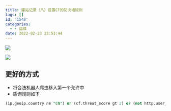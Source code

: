 ```yaml
---
title: 建站记录（八）设置CF的防火墙规则
tags: []
id: '1548'
categories:
  - - 运维
date: 2022-02-23 23:53:44
---
```


![](https://img-cdn.limour.top/blog/20220223235010.png)

![](https://img-cdn.limour.top/blog/20220223235135.png)

## 更好的方式

*   将合法机器人爬虫移入第一个允许中
*   质询规则如下

```sql
(ip.geoip.country ne "CN") or (cf.threat_score gt 2) or (not http.user_agent contains "Mozilla") or (not http.request.version in {"HTTP/2" "HTTP/3" "SPDY/3.1"}) or (ip.geoip.asnum in {37963 45090 55990})
```